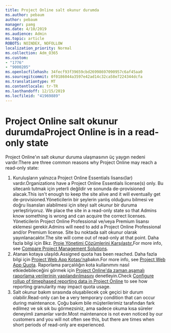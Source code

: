 ```yaml
---
title: Project Online salt okunur durumda
ms.author: pebaum
author: pebaum
manager: pamg
ms.date: 4/10/2019
ms.audience: Admin
ms.topic: article
ROBOTS: NOINDEX, NOFOLLOW
localization_priority: Normal
ms.collection: Adm_O365
ms.custom:
- "1776"
- "9000205"
ms.openlocfilehash: 34fecf93f39659cbd26998697090957c6af45aa0
ms.sourcegitcommit: 0f0186044a3597e42ad14c32ca58e7224344dcfa
ms.translationtype: MT
ms.contentlocale: tr-TR
ms.lasthandoff: 12/15/2019
ms.locfileid: "41969889"
---
```

# <a name="project-online-is-in-a-read-only-state"></a><span data-ttu-id="2aab0-102">Project Online salt okunur durumda</span><span class="sxs-lookup"><span data-stu-id="2aab0-102">Project Online is in a read-only state</span></span>

<span data-ttu-id="2aab0-103">Project Online'ın salt okunur duruma ulaşmasının üç yaygın nedeni vardır:</span><span class="sxs-lookup"><span data-stu-id="2aab0-103">There are three common reasons why Project Online may reach a read-only state:</span></span>

1. <span data-ttu-id="2aab0-104">Kuruluşların yalnızca Project Online Essentials lisansı(lar) vardır.</span><span class="sxs-lookup"><span data-stu-id="2aab0-104">Organizations have a Project Online Essentials license(s) only.</span></span> <span data-ttu-id="2aab0-105">Bu sitecanlı tutmak için yeterli değildir ve sonunda de-provisioned alacak.</span><span class="sxs-lookup"><span data-stu-id="2aab0-105">This isn't enough to keep the site alive and it will eventually get de-provisioned.</span></span><span data-ttu-id="2aab0-106">Yöneticilerin bir şeylerin yanlış olduğunu bilmesi ve doğru lisansları alabilmesi için siteyi salt okunur bir duruma yerleştiriyoruz.</span><span class="sxs-lookup"><span data-stu-id="2aab0-106"> We place the site in a read-only state so that Admins know something is wrong and can acquire the correct licenses.</span></span> <span data-ttu-id="2aab0-107">Yöneticilerin Project Online Professional ve/veya Premium lisansı eklemesi gerekir.</span><span class="sxs-lookup"><span data-stu-id="2aab0-107">Admins will need to add a Project Online Professional and/or Premium license.</span></span> <span data-ttu-id="2aab0-108">Site bu noktada salt okunur olarak yayınlanacaktır.</span><span class="sxs-lookup"><span data-stu-id="2aab0-108">The site will come out of read-only at that point.</span></span> <span data-ttu-id="2aab0-109">Daha fazla bilgi için Bkz. [Proje Yönetimi Çözümlerini Karşılaştır.](https://products.office.com/project/compare-microsoft-project-management-software?tab=1)</span><span class="sxs-lookup"><span data-stu-id="2aab0-109">For more info, see [Compare Project Management Solutions](https://products.office.com/project/compare-microsoft-project-management-software?tab=1).</span></span>
2. <span data-ttu-id="2aab0-110">Atanan kotaya ulaşıldı.</span><span class="sxs-lookup"><span data-stu-id="2aab0-110">Assigned quota has been reached.</span></span> <span data-ttu-id="2aab0-111">Daha fazla bilgi için [Project Web App Kotası'na](https://docs.microsoft.com/projectonline/tune-project-online-performance#project-web-app-quota)bakın.</span><span class="sxs-lookup"><span data-stu-id="2aab0-111">For more info, see [Project Web App Quota](https://docs.microsoft.com/projectonline/tune-project-online-performance#project-web-app-quota).</span></span> <span data-ttu-id="2aab0-112">Raporlama parçalılığın kota kullanımını nasıl etkiedebileceğini görmek için [Project Online'da zaman aşamalı raporlama verilerinin yapılandırılmasını](https://docs.microsoft.com/ProjectOnline/configure-rollup-of-timephased-reporting-data-in-project-online?redirectSourcePath=%252fen-us%252farticle%252fConfigure-rollup-of-timephased-reporting-data-in-Project-Online-da8487fe-899e-4510-a264-e2ebc948928c) denetleyin.</span><span class="sxs-lookup"><span data-stu-id="2aab0-112">Check [Configure rollup of timephased reporting data in Project Online](https://docs.microsoft.com/ProjectOnline/configure-rollup-of-timephased-reporting-data-in-project-online?redirectSourcePath=%252fen-us%252farticle%252fConfigure-rollup-of-timephased-reporting-data-in-Project-Online-da8487fe-899e-4510-a264-e2ebc948928c) to see how reporting granularity may impact quota usage.</span></span>
3. <span data-ttu-id="2aab0-113">Salt okunur bakım sırasında oluşabilecek çok geçici bir durum olabilir.</span><span class="sxs-lookup"><span data-stu-id="2aab0-113">Read-only can be a very temporary condition that can occur during maintenance.</span></span> <span data-ttu-id="2aab0-114">Çoğu bakım bile müşterilerimiz tarafından fark edilmez ve sık sık bu görmezsiniz, ama sadece okuma kısa süreler deneyimli zamanlar vardır.</span><span class="sxs-lookup"><span data-stu-id="2aab0-114">Most maintenance is not even noticed by our customers and you will not often see this, but there are times when short periods of read-only are experienced.</span></span>
